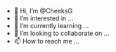 - 👋 Hi, I’m @CheeksG
- 👀 I’m interested in ...
- 🌱 I’m currently learning ...
- 💞️ I’m looking to collaborate on ...
- 📫 How to reach me ...

<!---
CheeksG/CheeksG is a ✨ special ✨ repository because its `README.md` (this file) appears on your GitHub profile.
You can click the Preview link to take a look at your changes.
--->

